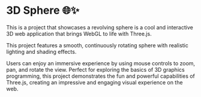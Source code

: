 #  3D Sphere 🌐✨

This is a project that showcases a revolving sphere is a cool and interactive 3D web application that brings WebGL to life with Three.js.

This project features a smooth, continuously rotating sphere with realistic lighting and shading effects. 

Users can enjoy an immersive experience by using mouse controls to zoom, pan, and rotate the view. Perfect for exploring the basics of 3D graphics programming, this project demonstrates the fun and powerful capabilities of Three.js, creating an impressive and engaging visual experience on the web.
 
 
